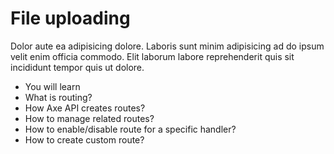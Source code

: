 # File uploading

<p class="description">
Dolor aute ea adipisicing dolore. Laboris sunt minim adipisicing ad do ipsum velit enim officia commodo. Elit laborum labore reprehenderit quis sit incididunt tempor quis ut dolore.
</p>

<ul class="intro">
  <li>You will learn</li>
  <li>What is routing?</li>
  <li>How Axe API creates routes?</li>
  <li>How to manage related routes?</li>
  <li>How to enable/disable route for a specific handler?</li>
  <li>How to create custom route?</li>
</ul>
